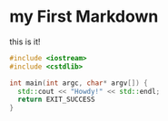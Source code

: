 # my First Markdown
this is it!

```c++
#include <iostream>
#include <cstdlib>

int main(int argc, char* argv[]) {
  std::cout << "Howdy!" << std::endl;
  return EXIT_SUCCESS
}
```
